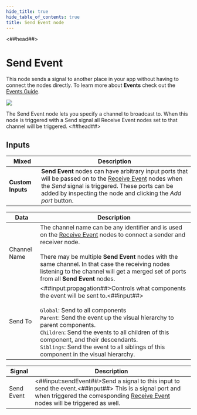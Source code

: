 ```yaml
---
hide_title: true
hide_table_of_contents: true
title: Send Event node
---
```


<##head##>

# Send Event

This node sends a <span className="ndl-signal">signal</span> to another place in your app without having to connect the nodes directly. To learn more about **Events** check out the [Events Guide](/docs/guides/business-logic/events).

<div className="ndl-image-with-background l">

![](/nodes/events/send-event/send-event.png)

</div>

The <span className="ndl-node">Send Event</span> node lets you specify a channel to broadcast to. When this node is triggered with a <span className="ndl-signal">Send signal</span> all <span className="ndl-node">Receive Event</span> nodes set to that channel will be triggered.
<##head##>

## Inputs

| Mixed             | Description                                                                                                                                                                                                                                                   |
| ----------------- | ------------------------------------------------------------------------------------------------------------------------------------------------------------------------------------------------------------------------------------------------------------- |
| **Custom Inputs** | **Send Event** nodes can have arbitrary input ports that will be passed on to the [Receive Event](/nodes/events/receive-event) nodes when the _Send_ signal is triggered. These ports can be added by inspecting the node and clicking the _Add port_ button. |

| Data                                           | Description                                                                                                                                                                                                                                                                                                                                                                                    |
| ---------------------------------------------- | ---------------------------------------------------------------------------------------------------------------------------------------------------------------------------------------------------------------------------------------------------------------------------------------------------------------------------------------------------------------------------------------------- |
| <span className="ndl-data">Channel Name</span> | The channel name can be any identifier and is used on the [Receive Event](/nodes/events/receive-event) nodes to connect a sender and receiver node.<br/><br/>There may be multiple **Send Event** nodes with the same channel. In that case the receiving nodes listening to the channel will get a merged set of ports from all **Send Event** nodes.                                         |
| <span className="ndl-data">Send To</span>      | <##input:propagation##>Controls what components the event will be sent to.<##input##><br/><br/>`Global`: Send to all components<br/>`Parent`: Send the event up the visual hierarchy to parent components.<br/>`Children`: Send the events to all children of this component, and their descendants.<br/>`Siblings`: Send the event to all siblings of this component in the visual hierarchy. |

| Signal                                         | Description                                                                                                                                                                                                             |
| ---------------------------------------------- | ----------------------------------------------------------------------------------------------------------------------------------------------------------------------------------------------------------------------- |
| <span className="ndl-signal">Send Event</span> | <##input:sendEvent##>Send a signal to this input to send the event.<##input##> This is a signal port and when triggered the corresponding [Receive Event](/nodes/events/receive-event) nodes will be triggered as well. |

